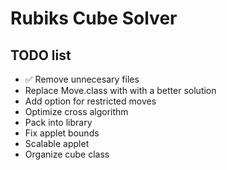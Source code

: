 # Rubiks Cube Solver
## TODO list
* :white_check_mark: Remove unnecesary files
* Replace Move.class with with a better solution
* Add option for restricted moves
* Optimize cross algorithm
* Pack into library
* Fix applet bounds
* Scalable applet
* Organize cube class
